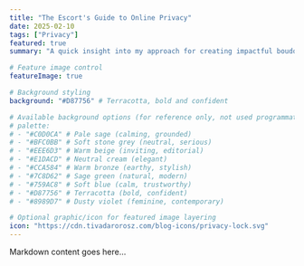 ```yaml
---
title: "The Escort's Guide to Online Privacy"
date: 2025-02-10
tags: ["Privacy"]
featured: true
summary: "A quick insight into my approach for creating impactful boudoir photos."

# Feature image control
featureImage: true

# Background styling
background: "#D87756" # Terracotta, bold and confident

# Available background options (for reference only, not used programmatically)
# palette:
# - "#C0D0CA" # Pale sage (calming, grounded)
# - "#BFC0BB" # Soft stone grey (neutral, serious)
# - "#EEE6D3" # Warm beige (inviting, editorial)
# - "#E1DACD" # Neutral cream (elegant)
# - "#CCA584" # Warm bronze (earthy, stylish)
# - "#7C8D62" # Sage green (natural, modern)
# - "#759AC8" # Soft blue (calm, trustworthy)
# - "#D87756" # Terracotta (bold, confident)
# - "#8989D7" # Dusty violet (feminine, contemporary)

# Optional graphic/icon for featured image layering
icon: "https://cdn.tivadarorosz.com/blog-icons/privacy-lock.svg"
---
```


Markdown content goes here...